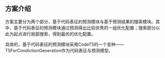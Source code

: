 ## 方案介绍
方案主要分为两个部分，基于代码表征的预测模块与基于预测结果的搜索模块。其中，基于代码表征的预测模块通过预测得出比较优秀的一组优化配置；搜索部分以此为起点进行局部搜索，得到最优的优化配置。

具体的，基于代码表征的预测模块采用CodeT5的一个变种——T5ForCondictionGeneration作为代码表征与预测模型。

